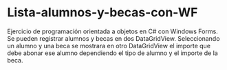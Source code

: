 # Lista-alumnos-y-becas-con-WF
Ejercicio de programación orientada a objetos en C# con Windows Forms. Se pueden registrar alumnos y becas en dos DataGridView. Seleccionando un alumno y una beca se mostrara en otro DataGridView el importe que debe abonar ese alumno dependiendo el tipo de alumno y el importe de la beca. 
